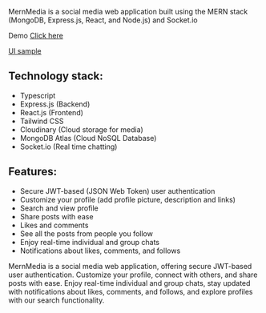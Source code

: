 MernMedia is a social media web application built using the MERN stack (MongoDB, Express.js, React, and Node.js) and Socket.io

Demo
[Click here](https://mern-media-vyah.onrender.com/)


[UI sample](./sampleImages)

## Technology stack:
- Typescript
- Express.js (Backend)
- React.js (Frontend)
- Tailwind CSS
- Cloudinary (Cloud storage for media)
- MongoDB Atlas (Cloud NoSQL Database)
- Socket.io (Real time chatting)

## Features:
- Secure JWT-based (JSON Web Token) user authentication
- Customize your profile (add profile picture, description and links)
- Search and view profile
- Share posts with ease
- Likes and comments
- See all the posts from people you follow
- Enjoy real-time individual and group chats
- Notifications about likes, comments, and follows

MernMedia is a social media web application, offering secure JWT-based user authentication. Customize your profile, connect with others, and share posts with ease. Enjoy real-time individual and group chats, stay updated with notifications about likes, comments, and follows, and explore profiles with our search functionality. 